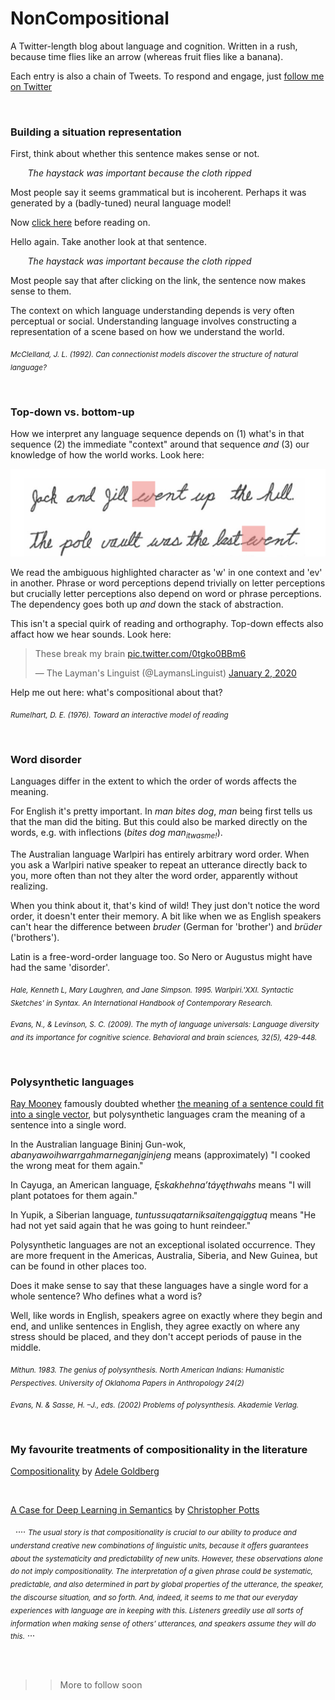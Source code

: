 # NonCompositional

A Twitter-length blog about language and cognition. Written in a rush, because time flies like an arrow (whereas fruit flies like a banana). 

Each entry is also a chain of Tweets. To respond and engage, just [follow me on Twitter](https://twitter.com/felixhill84?lang=en)

<br/>

### Building a situation representation

First, think about whether this sentence makes sense or not.  

&nbsp;&nbsp;&nbsp;&nbsp;&nbsp;&nbsp; *The haystack was important because the cloth ripped*

Most people say it seems grammatical but is incoherent. Perhaps it was generated by a (badly-tuned) neural language model!  

Now [click here](parachute.md) before reading on.

Hello again. Take another look at that sentence. 

&nbsp;&nbsp;&nbsp;&nbsp;&nbsp;&nbsp; *The haystack was important because the cloth ripped*

Most people say that after clicking on the link, the sentence now makes sense to them.

The context on which language understanding depends is very often perceptual or social. Understanding language involves constructing a representation of a scene based on how we understand the world. 

<sub> *McClelland, J. L. (1992). Can connectionist models discover the structure of natural language?* </sub>

<br/>

### Top-down vs. bottom-up

How we interpret any language sequence depends on (1) what's in that sequence (2) the immediate "context" around that sequence *and* (3) our knowledge of how the world works. Look here:

<p align="center">
  <img width="600" src="letterperception.png">
</p>

We read the ambiguous highlighted character as 'w' in one context and 'ev' in another. Phrase or word perceptions depend trivially on letter perceptions but crucially letter perceptions also depend on word or phrase perceptions. The dependency goes both up *and* down the stack of abstraction. 

This isn't a special quirk of reading and orthography. Top-down effects also affact how we hear sounds. Look here:

<blockquote class="twitter-tweet"><p lang="en" dir="ltr">These break my brain <a href="https://t.co/0tgko0BBm6">pic.twitter.com/0tgko0BBm6</a></p>&mdash; The Layman&#39;s Linguist (@LaymansLinguist) <a href="https://twitter.com/LaymansLinguist/status/1212778825697939456?ref_src=twsrc%5Etfw">January 2, 2020</a></blockquote> <script async src="https://platform.twitter.com/widgets.js" charset="utf-8"></script>

Help me out here: what's compositional about that?  

<sub> *Rumelhart, D. E. (1976). Toward an interactive model of reading* </sub>

<br/>

### Word disorder

Languages differ in the extent to which the order of words affects the meaning. 

For English it's pretty important. In *man bites dog*, *man* being first tells us that the man did the biting. But this could also be marked directly on the words, e.g. with inflections (*bites dog man<sub>itwasme!</sub>*).

The Australian language Warlpiri has entirely arbitrary word order. When you ask a Warlpiri native speaker to repeat an utterance directly back to you, more often than not they alter the word order, apparently without realizing.

When you think about it, that's kind of wild! They just don't notice the word order, it doesn't enter their memory. A bit like when we as English speakers can't hear the difference between *bruder* (German for 'brother') and *brüder* ('brothers').

Latin is a free-word-order language too. So Nero or Augustus might have had the same 'disorder'.

<sub> *Hale, Kenneth L, Mary Laughren, and Jane Simpson. 1995. Warlpiri.'XXI. Syntactic Sketches' in Syntax. An International Handbook of Contemporary Research.* </sub>

<sub>  *Evans, N., & Levinson, S. C. (2009). The myth of language universals: Language diversity and its importance for cognitive science. Behavioral and brain sciences, 32(5), 429-448.* </sub>

<br/>

### Polysynthetic languages

[Ray Mooney](https://www.cs.utexas.edu/~mooney/) famously doubted whether [the meaning of a sentence could fit into a single vector](https://www.cs.utexas.edu/~mooney/cramming.html), but polysynthetic languages cram the meaning of a sentence into a single word.

In the Australian language Bininj Gun-wok, *abanyawoihwarrgahmarneganjginjeng* means (approximately) "I cooked the wrong meat for them again."

In Cayuga, an American language, *Ęskakhehna’táyęthwahs* means "I will plant potatoes for them again."

In Yupik, a Siberian language, *tuntussuqatarniksaitengqiggtuq* means "He had not yet said again that he was going to hunt reindeer."

Polysynthetic languages are not an exceptional isolated occurrence. They are  more frequent in the Americas, Australia, Siberia, and New Guinea, but can be found in other places too. 

Does it make sense to say that these languages have a single word for a whole sentence? Who defines what a word is? 

Well, like words in English, speakers agree on exactly where they begin and end, and unlike sentences in English, they agree exactly on where any stress should be placed, and they don't accept periods of pause in the middle.

<sub> *Mithun. 1983. The genius of polysynthesis. North American Indians: Humanistic Perspectives. University of Oklahoma Papers in Anthropology 24(2)* </sub>

<sub> *Evans, N. & Sasse, H. –J., eds. (2002) Problems of polysynthesis. Akademie Verlag.* </sub>

<br/>

### My favourite treatments of compositionality in the literature


[Compositionality](
https://adele.princeton.edu/wp-content/uploads/sites/277/2019/12/Compositionality-Routledge.pdf) by [Adele Goldberg](https://en.wikipedia.org/wiki/Adele_Goldberg_(linguist))

<br/>

[A Case for Deep Learning in Semantics](https://web.stanford.edu/~cgpotts/temp/pater-commentary-by-potts.pdf) by [Christopher Potts](https://web.stanford.edu/~cgpotts/)

&nbsp; .... <sub>*The usual story is that compositionality is crucial to our ability
to produce and understand creative new combinations of linguistic units, because it offers
guarantees about the systematicity and predictability of new units. However, these observations alone do not imply compositionality. The interpretation of a given phrase could be
systematic, predictable, and also determined in part by global properties of the utterance,
the speaker, the discourse situation, and so forth. And, indeed, it seems to me that our
everyday experiences with language are in keeping with this. Listeners greedily use all sorts
of information when making sense of others’ utterances, and speakers assume they will do
this.*</sub> ...

<br/>
<br/>

>> More to follow soon
